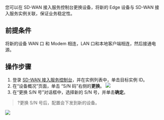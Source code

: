 您可以在 SD-WAN 接入服务控制台更换设备，将新的 Edge 设备与 SD-WAN 接入服务实例关联，保证业务稳定性。

## 前提条件
将新的设备 WAN 口 和 Modem 相连，LAN 口和本地客户端相连，然后接通电源。
## 操作步骤

1. 登录 [SD-WAN 接入服务控制台](https://console.cloud.tencent.com/sas/edge)，并在实例列表中，单击目标实例 ID。
2. 在“设备概况”页面，单击 “S/N 码”右侧的**更换**。
![](https://main.qcloudimg.com/raw/e93a346a80b61155fd27e2fa1177855d.png)
3. 在“更换 S/N 号”对话框中，选择新的 S/N 号，并单击**确定**。
>?更换 S/N 号后，配置会下发到新的设备。
>
![](https://main.qcloudimg.com/raw/1c7b06ed8cc3df6dac2e15c7c48bd6c6.png)


